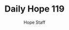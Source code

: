 ---
image: /assets/img/daily-hope-default-artwork.png
title: Daily Hope 119
number: 119
categories:
  - Daily Hope
author: Hope Staff
notes: Daily Hope 119
embed: >-
  <iframe style="border-radius:12px" src="https://open.spotify.com/embed/episode/3AndqpnaWnjIhYjLejl6vV?utm_source=generator" width="100%" height="352" frameBorder="0" allowfullscreen="" allow="autoplay; clipboard-write; encrypted-media; fullscreen; picture-in-picture" loading="lazy"></iframe>
---